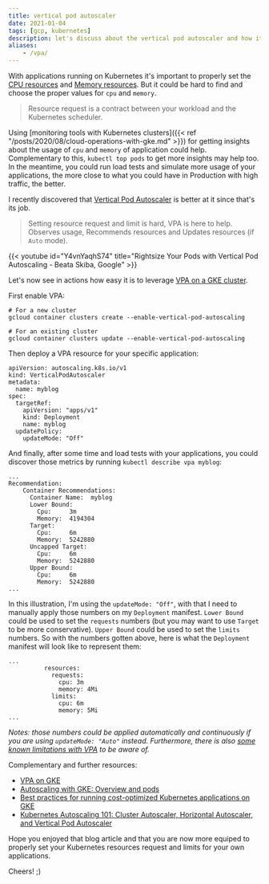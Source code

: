 ```yaml
---
title: vertical pod autoscaler
date: 2021-01-04
tags: [gcp, kubernetes]
description: let's discuss about the vertical pod autoscaler and how it could help setting your Kubernetes resources request and limits.
aliases:
    - /vpa/
---
```

With applications running on Kubernetes it's important to properly set the [CPU resources](https://kubernetes.io/docs/tasks/configure-pod-container/assign-cpu-resource/) and [Memory resources](https://kubernetes.io/docs/tasks/configure-pod-container/assign-memory-resource/). But it could be hard to find and choose the proper values for `cpu` and `memory`. 

> Resource request is a contract between your workload and the Kubernetes scheduler.

Using [monitoring tools with Kubernetes clusters]({{< ref "/posts/2020/08/cloud-operations-with-gke.md" >}}) for getting insights about the usage of `cpu` and `memory` of application could help. Complementary to this, `kubectl top pods` to get more insights may help too. In the meantime, you could run load tests and simulate more usage of your applications, the more close to what you could have in Production with high traffic, the better.

I recently discovered that [Vertical Pod Autoscaler](https://github.com/kubernetes/autoscaler/tree/master/vertical-pod-autoscaler) is better at it since that's its job.

> Setting resource request and limit is hard, VPA is here to help. Observes usage, Recommends resources and Updates resources (if `Auto` mode).

{{< youtube id="Y4vnYaqhS74" title="Rightsize Your Pods with Vertical Pod Autoscaling - Beata Skiba, Google" >}}

Let's now see in actions how easy it is to leverage [VPA on a GKE cluster](https://cloud.google.com/kubernetes-engine/docs/how-to/vertical-pod-autoscaling).

First enable VPA:
```
# For a new cluster
gcloud container clusters create --enable-vertical-pod-autoscaling

# For an existing cluster
gcloud container clusters update --enable-vertical-pod-autoscaling
```

Then deploy a VPA resource for your specific application:
```
apiVersion: autoscaling.k8s.io/v1
kind: VerticalPodAutoscaler
metadata:
  name: myblog
spec:
  targetRef:
    apiVersion: "apps/v1"
    kind: Deployment
    name: myblog
  updatePolicy:
    updateMode: "Off"
```

And finally, after some time and load tests with your applications, you could discover those metrics by running `kubectl describe vpa myblog`:
```
...
Recommendation:
    Container Recommendations:
      Container Name:  myblog
      Lower Bound:
        Cpu:     3m
        Memory:  4194304
      Target:
        Cpu:     6m
        Memory:  5242880
      Uncapped Target:
        Cpu:     6m
        Memory:  5242880
      Upper Bound:
        Cpu:     6m
        Memory:  5242880
...
```

In this illustration, I'm using the `updateMode: "Off"`, with that I need to manually apply those numbers on my `Deployment` manifest. `Lower Bound` could be used to set the `requests` numbers (but you may want to use `Target` to be more conservative). `Upper Bound` could be used to set the `limits` numbers. So with the numbers gotten above, here is what the `Deployment` manifest will look like to represent them:
```
...
          resources:
            requests:
              cpu: 3m
              memory: 4Mi
            limits:
              cpu: 6m
              memory: 5Mi
...
```

_Notes: those numbers could be applied automatically and continuously if you are using `updateMode: "Auto"` instead. Furthermore, there is also [some known limitations with VPA](https://cloud.google.com/kubernetes-engine/docs/concepts/verticalpodautoscaler#limitations_for_vertical_pod_autoscaling) to be aware of._

Complementary and further resources:
- [VPA on GKE](https://cloud.google.com/kubernetes-engine/docs/concepts/verticalpodautoscaler)
- [Autoscaling with GKE: Overview and pods](https://youtu.be/7naCIxIaV1M)
- [Best practices for running cost-optimized Kubernetes applications on GKE](https://cloud.google.com/solutions/best-practices-for-running-cost-effective-kubernetes-applications-on-gke#vertical_pod_autoscaler)
- [Kubernetes Autoscaling 101: Cluster Autoscaler, Horizontal Autoscaler, and Vertical Pod Autoscaler](https://www.cncf.io/blog/2019/10/29/kubernetes-autoscaling-101-cluster-autoscaler-horizontal-autoscaler-and-vertical-pod-autoscaler/)

Hope you enjoyed that blog article and that you are now more equiped to properly set your Kubernetes resources request and limits for your own applications.

Cheers! ;)